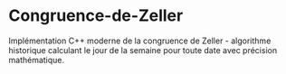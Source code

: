 # Congruence-de-Zeller
Implémentation C++ moderne de la congruence de Zeller - algorithme historique calculant le jour de la semaine pour toute date avec précision mathématique.
